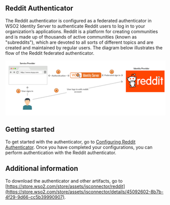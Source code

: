 ## Reddit Authenticator
The Reddit authenticator is configured as a federated authenticator in WSO2 Identity Server to authenticate Reddit users to log in to your organization’s applications. Reddit is a platform for creating communities and is made up of thousands of active communities (known as "subreddits"), which are devoted to all sorts of different topics and are created and maintained by regular users. The diagram below illustrates the flow of the Reddit federated authenticator.

![alt text](images/reddit.png)
## Getting started
To get started with the authenticator, go to [Configuring Reddit Authenticator](config.md). Once you have completed your configurations, you can perform authentication with the Reddit authenticator.

## Additional information
To download the authenticator and other artifacts, go to [https://store.wso2.com/store/assets/isconnector/reddit](https://store.wso2.com/store/assets/isconnector/details/45092602-8b7b-4f29-9d66-cc5b39990907).